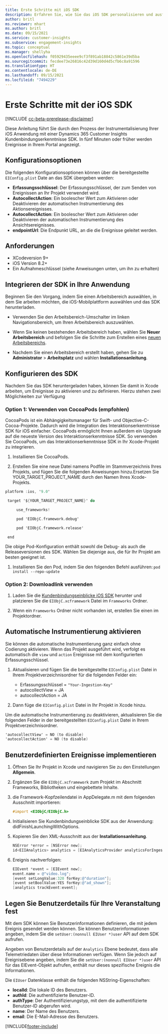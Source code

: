 ```yaml
---
title: Erste Schritte mit iOS SDK
description: Erfahren Sie, wie Sie das iOS SDK personalisieren und ausführen
author: britl
ms.reviewer: mhart
ms.author: britl
ms.date: 09/15/2021
ms.service: customer-insights
ms.subservice: engagement-insights
ms.topic: conceptual
ms.manager: shellyha
ms.openlocfilehash: f05929435eeee9cf3f891ab18842c5861e39d5ba
ms.sourcegitcommit: fecdee73e26816c42d39d160d4d5cfb6c8a91596
ms.translationtype: HT
ms.contentlocale: de-DE
ms.lasthandoff: 09/15/2021
ms.locfileid: "7494229"
---
```

# <a name="get-started-with-the-ios-sdk"></a>Erste Schritte mit der iOS SDK

[!INCLUDE [cc-beta-prerelease-disclaimer](includes/cc-beta-prerelease-disclaimer.md)]

Diese Anleitung führt Sie durch den Prozess der Instrumentalisierung Ihrer iOS Anwendung mit einer Dynamics 365 Customer Insights Kundenbindungserkenntnisse SDK. In fünf Minuten oder früher werden Ereignisse in Ihrem Portal angezeigt.

## <a name="configuration-options"></a>Konfigurationsoptionen

Die folgenden Konfigurationsoptionen können über die bereitgestellte `EIConfig.plist` Date an das SDK übergeben werden:

- **Erfassungsschlüssel**: Der Erfassungsschlüssel, der zum Senden von Ereignissen an Ihr Projekt verwendet wird.
- **AutocollectAction**: Ein boolescher Wert zum Aktivieren oder Deaktivieren der automatischen Instrumentierung des Aktionsereignisses.
- **AutocollectAction**: Ein boolescher Wert zum Aktivieren oder Deaktivieren der automatischen Instrumentierung des Ansichtsereignisses.
- **endpointUrl**: Die Endpunkt URL, an die die Ereignisse geleitet werden.

## <a name="prerequisites"></a>Anforderungen

- XCodeversion 9+
- iOS Version 8.2+
- Ein Aufnahmeschlüssel (siehe Anweisungen unten, um ihn zu erhalten)

## <a name="integrate-the-sdk-into-your-application"></a>Integrieren der SDK in Ihre Anwendung

Beginnen Sie den Vorgang, indem Sie einen Arbeitsbereich auswählen, in dem Sie arbeiten möchten, die iOS-Mobilplattform auswählen und das SDK herunterladen.

- Verwenden Sie den Arbeitsbereich-Umschalter im linken Navigationsbereich, um Ihren Arbeitsbereich auszuwählen.

- Wenn Sie keinen bestehenden Arbeitsbereich haben, wählen Sie **Neuer Arbeitsbereich** und befolgen Sie die Schritte zum Erstellen eines [neuen Arbeitsbereichs](create-workspace.md).

- Nachdem Sie einen Arbeitsbereich erstellt haben, gehen Sie zu **Administrator** > **Arbeitsplatz** und wählen **Installationsanleitung**.

## <a name="configure-the-sdk"></a>Konfigurieren des SDK

Nachdem Sie das SDK heruntergeladen haben, können Sie damit in Xcode arbeiten, um Ereignisse zu aktivieren und zu definieren. Hierzu stehen zwei Möglichkeiten zur Verfügung

### <a name="option-1-using-cocoapods-recommended"></a>Option 1: Verwenden von CocoaPods (empfohlen)
CocoaPods ist ein Abhängigkeitsmanager für Swift- und Objective-C-Cocoa-Projekte. Dadurch wird die Integration des Interaktionserkenntnisse SDK für iOS einfacher. CocoaPods ermöglicht Ihnen außerdem ein Upgrade auf die neueste Version des Interaktionserkenntnisse SDK. So verwenden Sie CocoaPods, um das Interaktionserkenntnisse SDK in Ihr Xcode-Projekt zu integrieren. 

1. Installieren Sie CocoaPods. 

1. Erstellen Sie eine neue Datei namens Podfile im Stammverzeichnis Ihres Projekts, und fügen Sie die folgenden Anweisungen hinzu.Ersetzen Sie YOUR_TARGET_PROJECT_NAME durch den Namen Ihres Xcode-Projekts. 
```objectivec
platform :ios, '9.0'  

 target '${YOUR_TARGET_PROJECT_NAME}' do 

     use_frameworks!   

     pod 'EIObjC.framework.debug' 

     pod 'EIObjC.framework.release' 

 end 
```
Die obige Pod-Konfiguration enthält sowohl die Debug- als auch die Releaseversionen des SDK. Wählen Sie diejenige aus, die für Ihr Projekt am besten geeignet ist.

1. Installieren Sie den Pod, indem Sie den folgenden Befehl ausführen: `pod install --repo-update `

### <a name="option-2-using-download-link"></a>Option 2: Downloadlink verwenden

1. Laden Sie die [Kundenbindungseinblicke iOS SDK](https://download.pi.dynamics.com/sdk/EI-SDKs/ei-ios-sdk.zip) herunter und platzieren Sie die `EIObjC.xcframework` Datei im `Frameworks` Ordner.

1. Wenn ein `Frameworks` Ordner nicht vorhanden ist, erstellen Sie einen im Projektordner.

## <a name="enable-auto-instrumentation"></a>Automatische Instrumentierung aktivieren
 
Sie können die automatische Instrumentierung ganz einfach ohne Codierung aktivieren. Wenn das Projekt ausgeführt wird, verfolgt es automatisch die `view` und `action` Ereignisse mit dem konfigurierten Erfassungsschlüssel. 

1. Aktualisieren und fügen Sie die bereitgestellte `EIConfig.plist` Datei in Ihrem Projektverzeichnisordner für die folgenden Felder ein:
    - Erfassungsschlüssel = `"Your-Ingestion-Key"`
    - autocollectView = JA
    - autocollectAction = JA

2. Dann füge die `EIConfig.plist` Datei in Ihr Projekt in Xcode hinzu. 



Um die automatische Instrumentierung zu deaktivieren, aktualisieren Sie die folgenden Felder in der bereitgestellten `EIConfig.plist` Datei in Ihrem Projektverzeichnisordner. 

```objectivec
'autocollectView' = NO (to disable)
'autocollectAction' = NO (to disable)
```


## <a name="implement-custom-events"></a>Benutzerdefinierten Ereignisse implementieren

1. Öffnen Sie Ihr Projekt in Xcode und navigieren Sie zu den Einstellungen **Allgemein**. 
1. Ergänzen Sie die `EIObjC.xcframework` zum Projekt im Abschnitt Frameworks, Bibliotheken und eingebettete Inhalte.

1. die Framework-Kopfzeilendatei in AppDelegate.m mit dem folgenden Ausschnitt importieren:

    ```objectivec
    #import <EIObjC/EIObjC.h>
    ```

1. Initialisieren Sie Kundenbindungseinblicke SDK aus der Anwendung: didFinishLaunchingWithOptions.
1. Kopieren Sie den XML-Ausschnitt aus der **Installationsanleitung**.

    ```objectivec
    NSError *error = [NSError new];
    id<EIIAnalytics> analytics = [EIAnalyticsProvider analyticsForIngestionKey:nil error:&error];
    ```

1. Ereignis nachverfolgen:

    ```objectivec
    EIEvent *event = [EIEvent new];
    event.name = @"video.log";
    [event setLongValue:320 forKey:@"duration"];
    [event setBoolValue:YES forKey:@"ad_shown"];
    [analytics trackEvent:event];
    ```

## <a name="set-user-details-for-your-event"></a>Legen Sie Benutzerdetails für Ihre Veranstaltung fest

Mit dem SDK können Sie Benutzerinformationen definieren, die mit jedem Ereignis gesendet werden können. Sie können Benutzerinformationen angeben, indem Sie die `setUser:(nonnull EIUser *)user` API auf dem SDK aufrufen.

Angeben von Benutzerdetails auf der `Analytics` Ebene bedeutet, dass alle Telemetriedaten über diese Informationen verfügen. Wenn Sie jedoch auf Ereignisebene angeben, indem Sie die `setUser:(nonnull EIUser *)user` API für das EIEvent-Objekt aufrufen, enthält nur dieses spezifische Ereignis die Informationen.

Die `EIUser` Datenklasse enthält die folgenden NSString-Eigenschaften:

- **localId**: Die lokale ID des Benutzers.
- **authId**: Die authentifizierte Benutzer-ID.
- **authType**: Der Authentifizierungstyp, mit dem die authentifizierte Benutzer-ID abgerufen wird.
- **name**: Der Name des Benutzers.
- **email**: Die E-Mail-Adresse des Benutzers.


[!INCLUDE[footer-include](../includes/footer-banner.md)]
